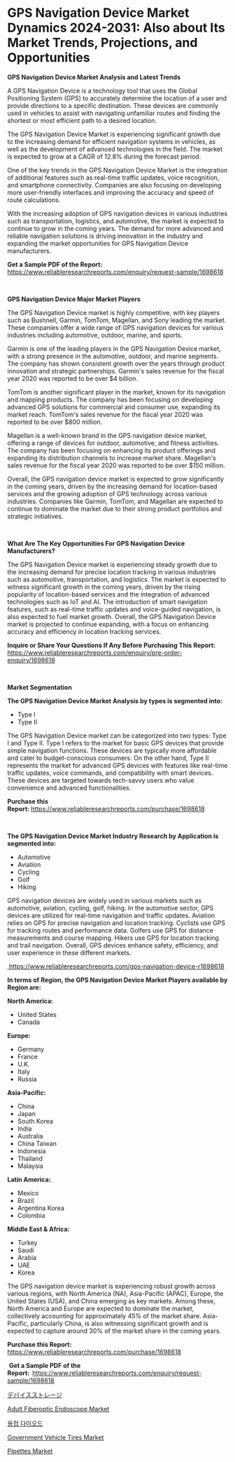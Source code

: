 <p><h1>GPS Navigation Device Market Dynamics 2024-2031: Also about Its Market Trends, Projections, and Opportunities</h1></p><p><strong>GPS Navigation Device Market Analysis and Latest Trends</strong></p>
<p><p>A GPS Navigation Device is a technology tool that uses the Global Positioning System (GPS) to accurately determine the location of a user and provide directions to a specific destination. These devices are commonly used in vehicles to assist with navigating unfamiliar routes and finding the shortest or most efficient path to a desired location.</p><p>The GPS Navigation Device Market is experiencing significant growth due to the increasing demand for efficient navigation systems in vehicles, as well as the development of advanced technologies in the field. The market is expected to grow at a CAGR of 12.8% during the forecast period.</p><p>One of the key trends in the GPS Navigation Device Market is the integration of additional features such as real-time traffic updates, voice recognition, and smartphone connectivity. Companies are also focusing on developing more user-friendly interfaces and improving the accuracy and speed of route calculations.</p><p>With the increasing adoption of GPS navigation devices in various industries such as transportation, logistics, and automotive, the market is expected to continue to grow in the coming years. The demand for more advanced and reliable navigation solutions is driving innovation in the industry and expanding the market opportunities for GPS Navigation Device manufacturers.</p></p>
<p><strong>Get a Sample PDF of the Report:&nbsp;</strong> <a href="https://www.reliableresearchreports.com/enquiry/request-sample/1698618">https://www.reliableresearchreports.com/enquiry/request-sample/1698618</a></p>
<p>&nbsp;</p>
<p><strong>GPS Navigation Device Major Market Players</strong></p>
<p><p>The GPS Navigation Device market is highly competitive, with key players such as Bushnell, Garmin, TomTom, Magellan, and Sony leading the market. These companies offer a wide range of GPS navigation devices for various industries including automotive, outdoor, marine, and sports.</p><p>Garmin is one of the leading players in the GPS Navigation Device market, with a strong presence in the automotive, outdoor, and marine segments. The company has shown consistent growth over the years through product innovation and strategic partnerships. Garmin's sales revenue for the fiscal year 2020 was reported to be over $4 billion.</p><p>TomTom is another significant player in the market, known for its navigation and mapping products. The company has been focusing on developing advanced GPS solutions for commercial and consumer use, expanding its market reach. TomTom's sales revenue for the fiscal year 2020 was reported to be over $800 million.</p><p>Magellan is a well-known brand in the GPS navigation device market, offering a range of devices for outdoor, automotive, and fitness activities. The company has been focusing on enhancing its product offerings and expanding its distribution channels to increase market share. Magellan's sales revenue for the fiscal year 2020 was reported to be over $150 million.</p><p>Overall, the GPS navigation device market is expected to grow significantly in the coming years, driven by the increasing demand for location-based services and the growing adoption of GPS technology across various industries. Companies like Garmin, TomTom, and Magellan are expected to continue to dominate the market due to their strong product portfolios and strategic initiatives.</p></p>
<p>&nbsp;</p>
<p><strong>What Are The Key Opportunities For GPS Navigation Device Manufacturers?</strong></p>
<p><p>The GPS Navigation Device market is experiencing steady growth due to the increasing demand for precise location tracking in various industries such as automotive, transportation, and logistics. The market is expected to witness significant growth in the coming years, driven by the rising popularity of location-based services and the integration of advanced technologies such as IoT and AI. The introduction of smart navigation features, such as real-time traffic updates and voice-guided navigation, is also expected to fuel market growth. Overall, the GPS Navigation Device market is projected to continue expanding, with a focus on enhancing accuracy and efficiency in location tracking services.</p></p>
<p><strong>Inquire or Share Your Questions If Any Before Purchasing This Report:</strong> <a href="https://www.reliableresearchreports.com/enquiry/pre-order-enquiry/1698618">https://www.reliableresearchreports.com/enquiry/pre-order-enquiry/1698618</a></p>
<p>&nbsp;</p>
<p><strong>Market Segmentation</strong></p>
<p><strong>The GPS Navigation Device Market Analysis by types is segmented into:</strong></p>
<p><ul><li>Type I</li><li>Type II</li></ul></p>
<p><p>The GPS Navigation Device market can be categorized into two types: Type I and Type II. Type I refers to the market for basic GPS devices that provide simple navigation functions. These devices are typically more affordable and cater to budget-conscious consumers. On the other hand, Type II represents the market for advanced GPS devices with features like real-time traffic updates, voice commands, and compatibility with smart devices. These devices are targeted towards tech-savvy users who value convenience and advanced functionalities.</p></p>
<p><strong>Purchase this Report:&nbsp;</strong><a href="https://www.reliableresearchreports.com/purchase/1698618">https://www.reliableresearchreports.com/purchase/1698618</a></p>
<p>&nbsp;</p>
<p><strong>The GPS Navigation Device Market Industry Research by Application is segmented into:</strong></p>
<p><ul><li>Automotive</li><li>Aviation</li><li>Cycling</li><li>Golf</li><li>Hiking</li></ul></p>
<p><p>GPS navigation devices are widely used in various markets such as automotive, aviation, cycling, golf, hiking. In the automotive sector, GPS devices are utilized for real-time navigation and traffic updates. Aviation relies on GPS for precise navigation and location tracking. Cyclists use GPS for tracking routes and performance data. Golfers use GPS for distance measurements and course mapping. Hikers use GPS for location tracking and trail navigation. Overall, GPS devices enhance safety, efficiency, and user experience in these different markets.</p></p>
<p><a href="https://www.reliableresearchreports.com/gps-navigation-device-r1698618">&nbsp;https://www.reliableresearchreports.com/gps-navigation-device-r1698618</a></p>
<p><strong>In terms of Region, the GPS Navigation Device Market Players available by Region are:</strong></p>
<p>
    <p> <strong> North America: </strong>
        <ul>
            <li>United States</li>
            <li>Canada</li>
        </ul>
        </p> 
    <p> <strong> Europe: </strong>
        <ul>
            <li>Germany</li>
            <li>France</li>
            <li>U.K.</li>
            <li>Italy</li>
            <li>Russia</li>
        </ul>
        </p> 
    <p> <strong> Asia-Pacific: </strong>
        <ul>
            <li>China</li>
            <li>Japan</li>
            <li>South Korea</li>
            <li>India</li>
            <li>Australia</li>
            <li>China Taiwan</li>
            <li>Indonesia</li>
            <li>Thailand</li>
            <li>Malaysia</li>
        </ul>
        </p> 
    <p> <strong> Latin America: </strong>
        <ul>
            <li>Mexico</li>
            <li>Brazil</li>
            <li>Argentina Korea</li>
            <li>Colombia</li>
        </ul>
        </p> 
    <p> <strong> Middle East & Africa: </strong>
        <ul>
            <li>Turkey</li>
            <li>Saudi</li>
            <li>Arabia</li>
            <li>UAE</li>
            <li>Korea</li>
        </ul>
    </p>
    </p>
<p><p>The GPS navigation device market is experiencing robust growth across various regions, with North America (NA), Asia-Pacific (APAC), Europe, the United States (USA), and China emerging as key markets. Among these, North America and Europe are expected to dominate the market, collectively accounting for approximately 45% of the market share. Asia-Pacific, particularly China, is also witnessing significant growth and is expected to capture around 30% of the market share in the coming years.</p></p>
<p><strong>Purchase this Report: </strong><a href="https://www.reliableresearchreports.com/purchase/1698618">https://www.reliableresearchreports.com/purchase/1698618</a></p>
<p>&nbsp;<strong>Get a Sample PDF of the Report:&nbsp;&nbsp;</strong><a href="https://www.reliableresearchreports.com/enquiry/request-sample/1698618">https://www.reliableresearchreports.com/enquiry/request-sample/1698618</a></p>
<p><strong></strong></p>
<p><p><a href="https://medium.com/@austinjames1907/%E6%9C%9F%E9%96%932024%E5%B9%B4-2031%E5%B9%B4%E3%81%AE%E3%83%87%E3%83%90%E3%82%A4%E3%82%B9%E3%82%B9%E3%83%88%E3%83%AC%E3%83%BC%E3%82%B8%E5%B8%82%E5%A0%B4%E5%8B%95%E5%90%91%E3%81%A8%E5%B8%82%E5%A0%B4%E5%88%86%E6%9E%90%E3%82%92%E4%BA%88%E6%B8%AC-fd88666eebb6">デバイスストレージ</a></p><p><a href="https://www.linkedin.com/pulse/adult-fiberoptic-endoscope-market-size-trends-complete-industry-5xwmc">Adult Fiberoptic Endoscope Market</a></p><p><a href="https://github.com/jntpkh496620/Market-Research-Report-List-2/blob/main/310764569828.md">용접 다이오드</a></p><p><a href="https://github.com/mauripalmi/Market-Research-Report-List-3/blob/main/government-vehicle-tires-market.md">Government Vehicle Tires Market</a></p><p><a href="https://www.linkedin.com/pulse/pipettes-market-trends-forecast-competitive-analysis-2031-mnzvc">Pipettes Market</a></p></p>